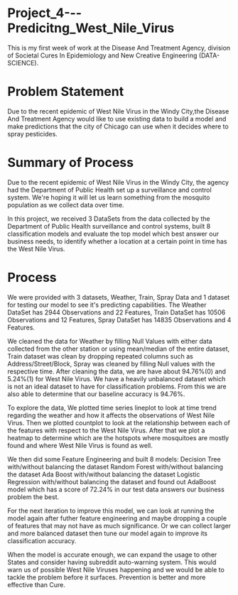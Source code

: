 # Project_4---Predicitng_West_Nile_Virus

This is my first week of work at the Disease And Treatment Agency, division of Societal Cures In Epidemiology and New Creative Engineering (DATA-SCIENCE). 

# Problem Statement

Due to the recent epidemic of West Nile Virus in the Windy City,the Disease And Treatment Agency would like to use existing data to build a model and make predictions that the city of Chicago can use when it decides where to spray pesticides.

# Summary of Process

Due to the recent epidemic of West Nile Virus in the Windy City, the agency had the Department of Public Health set up a surveillance and control system. We're hoping it will let us learn something from the mosquito population as we collect data over time. 

In this project, we received 3 DataSets from the data collected by the Department of Public Health surveillance and control systems, built 8 classification models and evaluate the top model which best answer our business needs, to identify whether a location at a certain point in time has the West Nile Virus.

# Process

We were provided with 3 datasets, Weather, Train, Spray Data and 1 dataset for testing our model to see it's predicting capabilities. The Weather DataSet has 2944 Observations and 22 Features, Train DataSet has 10506 Observations and 12 Features, Spray DataSet has 14835 Observations and 4 Features.

We cleaned the data for Weather by filling Null Values with either data collected from the other station or using mean/median of the entire dataset, Train dataset was clean by dropping repeated columns such as Address/Street/Block, Spray was cleaned by filling Null values with the respective time. After cleaning the data, we are have about 94.76%(0) and 5.24%(1) for West Nile Virus. We have a heavily unbalanced dataset which is not an ideal dataset to have for classification problems. From this we are also able to determine that our baseline accuracy is 94.76%.

To explore the data, We plotted time series lineplot to look at time trend regarding the weather and how it affects the observations of West Nile Virus. Then we plotted countplot to look at the relationship between each of the features with respect to the West Nile Virus.
After that we plot a heatmap to determine which are the hotspots where mosquitoes are mostly found and where West Nile Virus is found as well.

We then did some Feature Engineering and built 8 models:
Decision Tree with/without balancing the dataset
Random Forest with/without balancing the dataset
Ada Boost with/without balancing the dataset
Logistic Regression with/without balancing the dataset 
and found out AdaBoost model which has a score of 72.24% in our test data answers our business problem the best.

For the next iteration to improve this model, we can look at running the model again after futher feature engineering and maybe dropping a couple of features that may not have as much significance. Or we can collect larger and more balanced dataset then tune our model again to improve its classification accuracy. 

When the model is accurate enough, we can expand the usage to other States and consider having subreddit auto-warning system. This would warn us of possible West Nile Viruses happening and we would be able to tackle the problem before it surfaces. Prevention is better and more effective than Cure.
